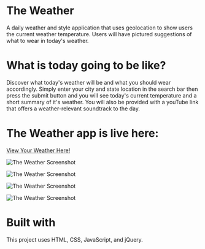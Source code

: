 # The Weather
A daily weather and style application that uses geolocation to show users the current weather temperature. Users will have pictured suggestions of what to wear in today's weather.

# What is today going to be like?
Discover what today's weather will be and what you should wear accordingly. Simply enter your city and state location in the search bar then press the submit button and you will see today's current temperature and a short summary of it's weather.  You will also be provided with a youTube link that offers a weather-relevant soundtrack to the day.

# The Weather app is live here:
[View Your Weather Here!](https://coreyjhighland.github.io/theWeatherApp/)

![The Weather Screenshot](https://farm1.staticflickr.com/849/30110043228_9120cfd296_z.jpg)

![The Weather Screenshot](https://farm2.staticflickr.com/1818/43260107314_1caefd49b9_z.jpg)

![The Weather Screenshot](https://farm2.staticflickr.com/1812/30110046418_5d2832be2b_z.jpg)

![The Weather Screenshot](https://farm2.staticflickr.com/1775/43260107664_f6db3c78cd_z.jpg)

# Built with
This project uses HTML, CSS, JavaScript, and jQuery.
